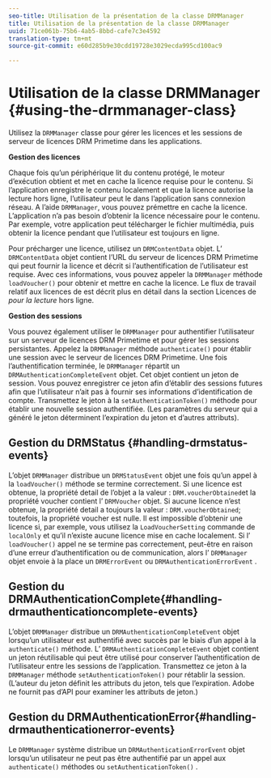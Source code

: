 ```yaml
---
seo-title: Utilisation de la présentation de la classe DRMManager
title: Utilisation de la présentation de la classe DRMManager
uuid: 71ce061b-75b6-4ab5-8bbd-cafe7c3e4592
translation-type: tm+mt
source-git-commit: e60d285b9e30cdd19728e3029ecda995cd100ac9

---
```



# Utilisation de la classe DRMManager {#using-the-drmmanager-class}

Utilisez la `DRMManager` classe pour gérer les licences et les sessions de serveur de licences DRM Primetime dans les applications.

**Gestion des licences**

Chaque fois qu’un périphérique lit du contenu protégé, le moteur d’exécution obtient et met en cache la licence requise pour  le contenu. Si l’application enregistre le contenu localement et que la licence autorise la lecture hors ligne, l’utilisateur peut le  dans l’application sans connexion réseau. A l’aide `DRMManager`, vous pouvez prémettre en cache la licence. L’application n’a pas besoin d’obtenir la licence nécessaire pour  le contenu. Par exemple, votre application peut télécharger le fichier multimédia, puis obtenir la licence pendant que l’utilisateur est toujours en ligne.

Pour précharger une licence, utilisez un `DRMContentData` objet. L’ `DRMContentData` objet contient l’URL du serveur de licences DRM Primetime qui peut fournir la licence et décrit si l’authentification de l’utilisateur est requise. Avec ces informations, vous pouvez appeler la `DRMManager` méthode `loadVoucher()` pour obtenir et mettre en cache la licence. Le flux de travail relatif aux licences de  est décrit plus en détail dans la section Licences de  *pour la lecture* hors ligne.

**Gestion des sessions**

Vous pouvez également utiliser le `DRMManager` pour authentifier l’utilisateur sur un serveur de licences DRM Primetime et pour gérer les sessions persistantes. Appelez la `DRMManager` méthode `authenticate()` pour établir une session avec le serveur de licences DRM Primetime. Une fois l’authentification terminée, le `DRMManager` répartit un `DRMAuthenticationCompleteEvent` objet. Cet objet contient un jeton de session. Vous pouvez enregistrer ce jeton afin d’établir des sessions futures afin que l’utilisateur n’ait pas à fournir ses informations d’identification de compte. Transmettez le jeton à la `setAuthenticationToken()` méthode pour établir une nouvelle session authentifiée. (Les paramètres du serveur qui a généré le jeton déterminent l’expiration du jeton et d’autres attributs).

## Gestion du DRMStatus {#handling-drmstatus-events}

L’objet `DRMManager` distribue un `DRMStatusEvent` objet une fois qu’un appel à la `loadVoucher()` méthode se termine correctement. Si une licence est obtenue, la propriété detail de l’objet  a la valeur : `DRM.voucherObtained`et la propriété voucher contient l’ `DRMVoucher` objet. Si aucune licence n’est obtenue, la propriété detail a toujours la valeur : `DRM.voucherObtained`; toutefois, la propriété voucher est nulle. Il est impossible d’obtenir une licence si, par exemple, vous utilisez la `LoadVoucherSetting` commande de `localOnly` et qu’il n’existe aucune licence mise en cache localement. Si l’ `loadVoucher()` appel ne se termine pas correctement, peut-être en raison d’une erreur d’authentification ou de communication, alors l’ `DRMManager` objet envoie à la place un `DRMErrorEvent` ou `DRMAuthenticationErrorEvent` .

## Gestion du DRMAuthenticationComplete{#handling-drmauthenticationcomplete-events}

L’objet `DRMManager` distribue un `DRMAuthenticationCompleteEvent` objet lorsqu’un utilisateur est authentifié avec succès par le biais d’un appel à la `authenticate()` méthode. L’ `DRMAuthenticationCompleteEvent` objet contient un jeton réutilisable qui peut être utilisé pour conserver l’authentification de l’utilisateur entre les sessions de l’application. Transmettez ce jeton à la `DRMManager` méthode `setAuthenticationToken()` pour rétablir la session. (L’auteur du jeton définit les attributs du jeton, tels que l’expiration. Adobe ne fournit pas d’API pour examiner les attributs de jeton.)

## Gestion du DRMAuthenticationError{#handling-drmauthenticationerror-events}

Le `DRMManager` système distribue un `DRMAuthenticationErrorEvent` objet lorsqu’un utilisateur ne peut pas être authentifié par un appel aux `authenticate()` méthodes ou `setAuthenticationToken()` .
